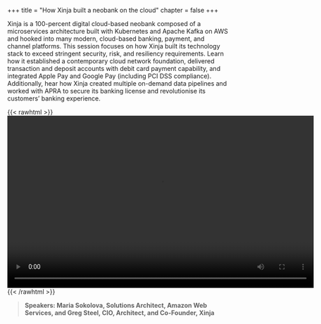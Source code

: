+++
title = "How Xinja built a neobank on the cloud"
chapter = false
+++

Xinja is a 100-percent digital cloud-based neobank composed of a microservices architecture built with Kubernetes and Apache Kafka on AWS and hooked into many modern, cloud-based banking, payment, and channel platforms. This session focuses on how Xinja built its technology stack to exceed stringent security, risk, and resiliency requirements. Learn how it established a contemporary cloud network foundation, delivered transaction and deposit accounts with debit card payment capability, and integrated Apple Pay and Google Pay (including PCI DSS compliance). Additionally, hear how Xinja created multiple on-demand data pipelines and worked with APRA to secure its banking license and revolutionise its customers’ banking experience.

{{< rawhtml >}}
<video width="696" height="392" controls>
  <source src="https://mkt-anz.s3-ap-southeast-2.amazonaws.com/summit-2020/AWS+Summit+2020+-+Breakout+Content/on-demand+content/AWS-Summit-Online-SEC07-MariaSokolova%2BXinja-Edit4.mp4" type="video/mp4">
  Your browser doesn't support video.
</video>
{{< /rawhtml >}}

>  **Speakers: Maria Sokolova, Solutions Architect, Amazon Web Services, and Greg Steel, CIO, Architect, and Co-Founder, Xinja** 
